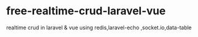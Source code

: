 # free-realtime-crud-laravel-vue
realtime crud in laravel &amp; vue using redis,laravel-echo ,socket.io,data-table 
